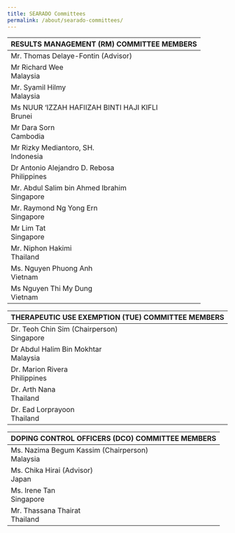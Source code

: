 ```yaml
---
title: SEARADO Committees
permalink: /about/searado-committees/
---
```

| RESULTS MANAGEMENT (RM) COMMITTEE MEMBERS |
| --- |
| Mr. Thomas Delaye-Fontin (Advisor) |
| Mr Richard Wee<br>Malaysia |
| Mr. Syamil Hilmy<br>Malaysia |
| Ms NUUR ‘IZZAH HAFIIZAH BINTI HAJI KIFLI<br>Brunei |
| Mr Dara Sorn<br>Cambodia |
| Mr Rizky Mediantoro, SH.<br>Indonesia |
| Dr Antonio Alejandro D. Rebosa<br>Philippines |
| Mr. Abdul Salim bin Ahmed Ibrahim<br>Singapore |  
| Mr. Raymond Ng Yong Ern<br>Singapore |
| Mr Lim Tat<br>Singapore |
| Mr. Niphon Hakimi<br>Thailand |
| Ms. Nguyen Phuong Anh<br>Vietnam |
| Ms Nguyen Thi My Dung<br>Vietnam |

| THERAPEUTIC USE EXEMPTION (TUE) COMMITTEE MEMBERS |
| --- |
| Dr. Teoh Chin Sim (Chairperson)<br>Singapore |  
| Dr Abdul Halim Bin Mokhtar<br>Malaysia |
| Dr. Marion Rivera<br>Philippines |
| Dr. Arth Nana<br>Thailand |
| Dr. Ead Lorprayoon<br>Thailand |

| DOPING CONTROL OFFICERS (DCO) COMMITTEE MEMBERS |
| --- |
| Ms. Nazima Begum Kassim (Chairperson)<br>Malaysia |  
| Ms. Chika Hirai (Advisor)<br>Japan |
| Ms. Irene Tan<br>Singapore |
| Mr. Thassana Thairat<br>Thailand |
